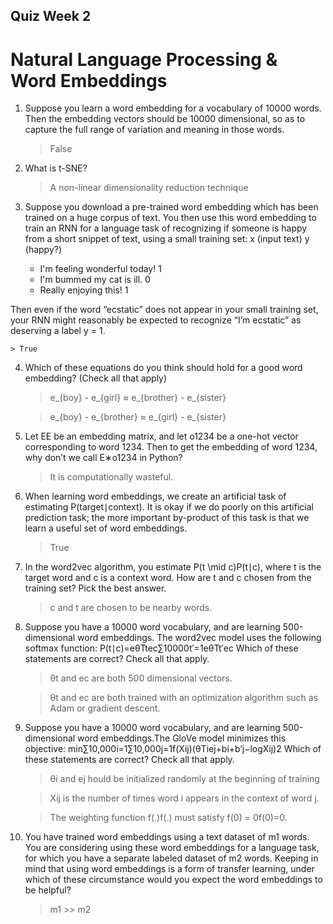 ## Quiz Week 2
# Natural Language Processing & Word Embeddings

1. Suppose you learn a word embedding for a vocabulary of 10000 words. Then the embedding vectors should be 10000 dimensional, so as to capture the full range of variation and meaning in those words.

	> False

2. What is t-SNE?

	> A non-linear dimensionality reduction technique

3. Suppose you download a pre-trained word embedding which has been trained on a huge corpus of text. You then use this word embedding to train an RNN for a language task of recognizing if someone is happy from a short snippet of text, using a small training set: x (input text)	y (happy?)
	- I'm feeling wonderful today!	1
	- I'm bummed my cat is ill.	0
	- Really enjoying this!	1  

Then even if the word “ecstatic” does not appear in your small training set, your RNN might reasonably be expected to recognize “I’m ecstatic” as deserving a label y = 1.

	> True

4. Which of these equations do you think should hold for a good word embedding? (Check all that apply)

	> e_{boy} - e_{girl} ≈ e_{brother} - e_{sister}

	> e_{boy} - e_{brother} ≈ e_{girl} - e_{sister} 

5. Let EE be an embedding matrix, and let o1234 be a one-hot vector corresponding to word 1234. Then to get the embedding of word 1234, why don’t we call E∗o1234 in Python?

	> It is computationally wasteful.

6. When learning word embeddings, we create an artificial task of estimating P(target∣context). It is okay if we do poorly on this artificial prediction task; the more important by-product of this task is that we learn a useful set of word embeddings.

	> True

7. In the word2vec algorithm, you estimate P(t \mid c)P(t∣c), where t is the target word and c is a context word. How are t and c chosen from the training set? Pick the best answer.

	> c and t are chosen to be nearby words.

8. Suppose you have a 10000 word vocabulary, and are learning 500-dimensional word embeddings. The word2vec model uses the following softmax function:
P(t∣c)=eθTtec∑10000t′=1eθTt′ec
Which of these statements are correct? Check all that apply.

	> θt and ec are both 500 dimensional vectors.

	> θt and ec are both trained with an optimization algorithm such as Adam or gradient descent.

9. Suppose you have a 10000 word vocabulary, and are learning 500-dimensional word embeddings.The GloVe model minimizes this objective:
min∑10,000i=1∑10,000j=1f(Xij)(θTiej+bi+b′j−logXij)2
Which of these statements are correct? Check all that apply.

	> θi and ej hould be initialized randomly at the beginning of training

	> Xij is the number of times word i appears in the context of word j.

	> The weighting function f(.)f(.) must satisfy f(0) = 0f(0)=0.

10. You have trained word embeddings using a text dataset of m1 words. You are considering using these word embeddings for a language task, for which you have a separate labeled dataset of m2 words. Keeping in mind that using word embeddings is a form of transfer learning, under which of these circumstance would you expect the word embeddings to be helpful?

	> m1 >> m2